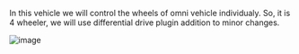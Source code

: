 In this vehicle we will control the wheels of omni vehicle individualy.
So, it is 4 wheeler, we will use differential drive plugin addition to minor changes.

![image](https://user-images.githubusercontent.com/121598999/210238398-978ca90f-f395-4089-9f9a-634344ca5e93.png)
